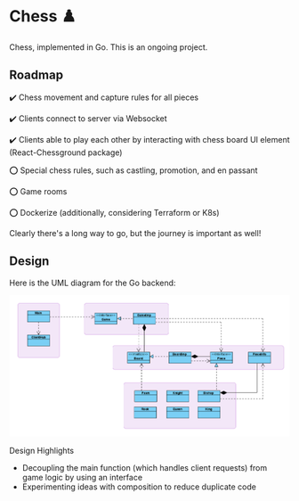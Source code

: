 # Chess :chess_pawn:
Chess, implemented in Go. This is an ongoing project.


## Roadmap
:heavy_check_mark: Chess movement and capture rules for all pieces

:heavy_check_mark: Clients connect to server via Websocket

:heavy_check_mark: Clients able to play each other by interacting with chess board UI element (React-Chessground package)

:o: Special chess rules, such as castling, promotion, and en passant

:o: Game rooms

:o: Dockerize (additionally, considering Terraform or K8s)

Clearly there's a long way to go, but the journey is important as well!


## Design

Here is the UML diagram for the Go backend:

![UML of Backend](./docs/backend.png)

Design Highlights
* Decoupling the main function (which handles client requests) from game logic by using an interface
* Experimenting ideas with composition to reduce duplicate code
